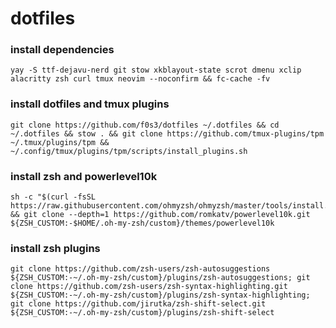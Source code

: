 # dotfiles

### install dependencies

```
yay -S ttf-dejavu-nerd git stow xkblayout-state scrot dmenu xclip alacritty zsh curl tmux neovim --noconfirm && fc-cache -fv
```

### install dotfiles and tmux plugins

```
git clone https://github.com/f0s3/dotfiles ~/.dotfiles && cd ~/.dotfiles && stow . && git clone https://github.com/tmux-plugins/tpm ~/.tmux/plugins/tpm && ~/.config/tmux/plugins/tpm/scripts/install_plugins.sh
```

### install zsh and powerlevel10k

```
sh -c "$(curl -fsSL https://raw.githubusercontent.com/ohmyzsh/ohmyzsh/master/tools/install.sh)" && git clone --depth=1 https://github.com/romkatv/powerlevel10k.git ${ZSH_CUSTOM:-$HOME/.oh-my-zsh/custom}/themes/powerlevel10k
```

### install zsh plugins

```
git clone https://github.com/zsh-users/zsh-autosuggestions ${ZSH_CUSTOM:-~/.oh-my-zsh/custom}/plugins/zsh-autosuggestions; git clone https://github.com/zsh-users/zsh-syntax-highlighting.git ${ZSH_CUSTOM:-~/.oh-my-zsh/custom}/plugins/zsh-syntax-highlighting; git clone https://github.com/jirutka/zsh-shift-select.git ${ZSH_CUSTOM:-~/.oh-my-zsh/custom}/plugins/zsh-shift-select
```
